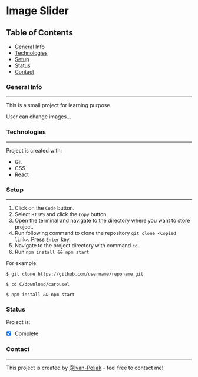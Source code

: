 # Image Slider

## Table of Contents

  - [General Info](#general-info)
  - [Technologies](#technologies)
  - [Setup](#setup)
  - [Status](#status)
  - [Contact](#contact)

### General Info

---

This is a small project for learning purpose.

User can change images...

### Technologies

---

Project is created with:

- Git
- CSS
- React

### Setup

---

1. Click on the `Code` button.
2. Select `HTTPS` and click the `Copy` button.
3. Open the terminal and navigate to the directory where you want to store project.
4. Run following command to clone the repository `git clone <Copied link>`. Press `Enter` key.
5. Navigate to the project directory with command `cd`.
6. Run `npm install && npm start`

For example:

```
$ git clone https://github.com/username/reponame.git

$ cd C/download/carousel

$ npm install && npm start
```

### Status

Project is:

- [x] Complete

### Contact

---

This project is created by [@Ivan-Poljak](http://www.github.com/Ivan-Poljak) - feel free to contact me!
